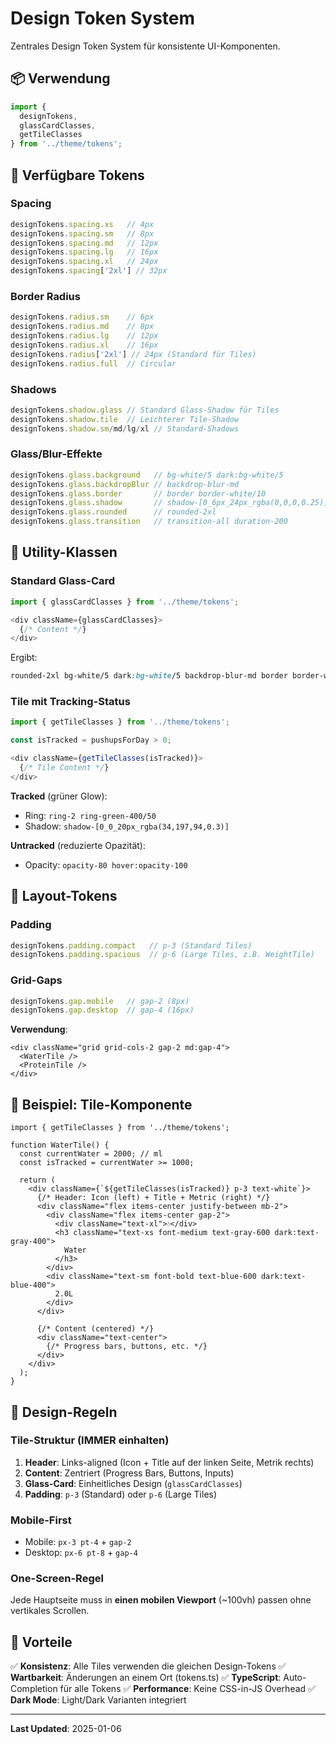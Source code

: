 # Design Token System

Zentrales Design Token System für konsistente UI-Komponenten.

## 📦 Verwendung

```typescript
import {
  designTokens,
  glassCardClasses,
  getTileClasses
} from '../theme/tokens';
```

## 🎨 Verfügbare Tokens

### Spacing
```typescript
designTokens.spacing.xs   // 4px
designTokens.spacing.sm   // 8px
designTokens.spacing.md   // 12px
designTokens.spacing.lg   // 16px
designTokens.spacing.xl   // 24px
designTokens.spacing['2xl'] // 32px
```

### Border Radius
```typescript
designTokens.radius.sm    // 6px
designTokens.radius.md    // 8px
designTokens.radius.lg    // 12px
designTokens.radius.xl    // 16px
designTokens.radius['2xl'] // 24px (Standard für Tiles)
designTokens.radius.full  // Circular
```

### Shadows
```typescript
designTokens.shadow.glass // Standard Glass-Shadow für Tiles
designTokens.shadow.tile  // Leichterer Tile-Shadow
designTokens.shadow.sm/md/lg/xl // Standard-Shadows
```

### Glass/Blur-Effekte
```typescript
designTokens.glass.background   // bg-white/5 dark:bg-white/5
designTokens.glass.backdropBlur // backdrop-blur-md
designTokens.glass.border       // border border-white/10
designTokens.glass.shadow       // shadow-[0_6px_24px_rgba(0,0,0,0.25)]
designTokens.glass.rounded      // rounded-2xl
designTokens.glass.transition   // transition-all duration-200
```

## 🔧 Utility-Klassen

### Standard Glass-Card
```typescript
import { glassCardClasses } from '../theme/tokens';

<div className={glassCardClasses}>
  {/* Content */}
</div>
```

Ergibt:
```css
rounded-2xl bg-white/5 dark:bg-white/5 backdrop-blur-md border border-white/10 shadow-[0_6px_24px_rgba(0,0,0,0.25)] transition-all duration-200
```

### Tile mit Tracking-Status
```typescript
import { getTileClasses } from '../theme/tokens';

const isTracked = pushupsForDay > 0;

<div className={getTileClasses(isTracked)}>
  {/* Tile Content */}
</div>
```

**Tracked** (grüner Glow):
- Ring: `ring-2 ring-green-400/50`
- Shadow: `shadow-[0_0_20px_rgba(34,197,94,0.3)]`

**Untracked** (reduzierte Opazität):
- Opacity: `opacity-80 hover:opacity-100`

## 📐 Layout-Tokens

### Padding
```typescript
designTokens.padding.compact   // p-3 (Standard Tiles)
designTokens.padding.spacious  // p-6 (Large Tiles, z.B. WeightTile)
```

### Grid-Gaps
```typescript
designTokens.gap.mobile   // gap-2 (8px)
designTokens.gap.desktop  // gap-4 (16px)
```

**Verwendung**:
```tsx
<div className="grid grid-cols-2 gap-2 md:gap-4">
  <WaterTile />
  <ProteinTile />
</div>
```

## 🌈 Beispiel: Tile-Komponente

```tsx
import { getTileClasses } from '../theme/tokens';

function WaterTile() {
  const currentWater = 2000; // ml
  const isTracked = currentWater >= 1000;

  return (
    <div className={`${getTileClasses(isTracked)} p-3 text-white`}>
      {/* Header: Icon (left) + Title + Metric (right) */}
      <div className="flex items-center justify-between mb-2">
        <div className="flex items-center gap-2">
          <div className="text-xl">💧</div>
          <h3 className="text-xs font-medium text-gray-600 dark:text-gray-400">
            Water
          </h3>
        </div>
        <div className="text-sm font-bold text-blue-600 dark:text-blue-400">
          2.0L
        </div>
      </div>

      {/* Content (centered) */}
      <div className="text-center">
        {/* Progress bars, buttons, etc. */}
      </div>
    </div>
  );
}
```

## 🎯 Design-Regeln

### Tile-Struktur (IMMER einhalten)
1. **Header**: Links-aligned (Icon + Title auf der linken Seite, Metrik rechts)
2. **Content**: Zentriert (Progress Bars, Buttons, Inputs)
3. **Glass-Card**: Einheitliches Design (`glassCardClasses`)
4. **Padding**: `p-3` (Standard) oder `p-6` (Large Tiles)

### Mobile-First
- Mobile: `px-3 pt-4` + `gap-2`
- Desktop: `px-6 pt-8` + `gap-4`

### One-Screen-Regel
Jede Hauptseite muss in **einen mobilen Viewport** (~100vh) passen ohne vertikales Scrollen.

## 🚀 Vorteile

✅ **Konsistenz**: Alle Tiles verwenden die gleichen Design-Tokens
✅ **Wartbarkeit**: Änderungen an einem Ort (tokens.ts)
✅ **TypeScript**: Auto-Completion für alle Tokens
✅ **Performance**: Keine CSS-in-JS Overhead
✅ **Dark Mode**: Light/Dark Varianten integriert

---

**Last Updated**: 2025-01-06
